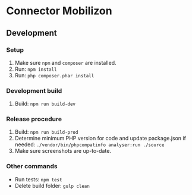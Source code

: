 # Connector Mobilizon

## Development

### Setup
1. Make sure `npm` and `composer` are installed.
2. Run: `npm install`
3. Run: `php composer.phar install`

### Development build
1. Build: `npm run build-dev`

### Release procedure
1. Build: `npm run build-prod`
2. Determine minimum PHP version for code and update package.json if needed: `./vendor/bin/phpcompatinfo analyser:run ./source`
3. Make sure screenshots are up-to-date.

### Other commands
- Run tests: `npm test`
- Delete build folder: `gulp clean`
